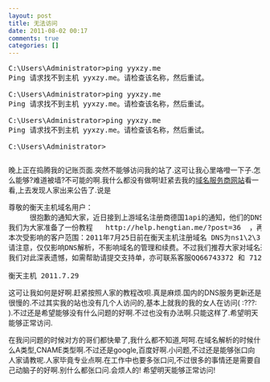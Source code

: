 ```yaml
---
layout: post
title: 无法访问
date: 2011-08-02 00:17
comments: true
categories: []
---
```

<pre>C:\Users\Administrator&gt;ping yyxzy.me
Ping 请求找不到主机 yyxzy.me。请检查该名称，然后重试。

C:\Users\Administrator&gt;ping yyxzy.me
Ping 请求找不到主机 yyxzy.me。请检查该名称，然后重试。

C:\Users\Administrator&gt;ping yyxzy.me
Ping 请求找不到主机 yyxzy.me。请检查该名称，然后重试。

C:\Users\Administrator&gt;</pre>
<pre></pre>
<!--more--> 晚上正在捣腾我的记账页面.突然不能够访问我的站了.这可让我心里咯噔一下子.怎么能够?难道被墙?不可能的啊.我什么都没有做啊!赶紧去我的<a href="http://my.hengtian.org">域名服务商网站</a>看一看,上去发现人家出来公告了.说是
<pre>尊敬的衡天主机域名用户：
     很抱歉的通知大家，近日接到上游域名注册商德国1api的通知，他们的DNS服务器因为屡次被大陆不法分子攻击，所以从2011年8月1日起将不向中国大陆用户开放解析服务。我们联系了国内著名DNS服务商DNSPOD ，大家可以使用DNSPOD的DNS服务器进行更好的解析，国内域名服务器可以提升解析速度和被G-F-W的干扰。
我们为大家准备了一份教程   http://help.hengtian.me/?post=36  ，再次就此事向您表示歉意。
本次受影响的客户范围：2011年7月25日前在衡天主机注册域名 DNS为ns1\2\3.ispapi.net 的客户。
请注意，仅仅影响DNS解析，不影响域名的管理和续费。不过我们推荐大家对域名进行转出，衡天已经更换了新的域名注册接口，转移后赠送免费的whois保护，如果需要转移请联系我们的客服。
我们对此深表遗憾，如需帮助请提交支持单，亦可联系客服QQ66743372 和 712983007  。

衡天主机 2011.7.29</pre>


这可让我如何是好啊.赶紧按照人家的教程改呗.真是麻烦.国内的DNS服务更新还是很慢的.不过其实我的站也没有几个人访问的,基本上就我的我的女人在访问( :???: ).不过还是希望能够没有什么问题的好啊.不过也没有办法啊.只能这样了.希望明天能够正常访问.

在我问问题的时候对方的哥们都快晕了,我什么都不知道,呵呵.在域名解析的时候什么A类型,CNAME类型啊.不过还是google,百度好啊.小问题,不过还是能够张口向人家请教呢.人家毕竟专业点啊.在工作中也要多张口问,不过很多的事情还是需要自己动脑子的好啊.别什么都张口问.会烦人的!
希望明天能够正常访问!
